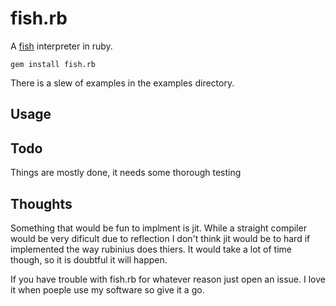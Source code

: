 fish.rb
=======

A [fish](http://esolangs.org/wiki/Fish) interpreter in ruby.

    gem install fish.rb

There is a slew of examples in the examples directory.

Usage
-----


Todo
----

Things are mostly done, it needs some thorough testing

 
Thoughts
--------

Something that would be fun to implment is jit. While a straight
compiler would be very dificult due to reflection I don't think
jit would be to hard if implemented the way rubinius does thiers.
It would take a lot of time though, so it is doubtful it will happen.

If you have trouble with fish.rb for whatever reason just open an issue.
I love it when poeple use my software so give it a go.

